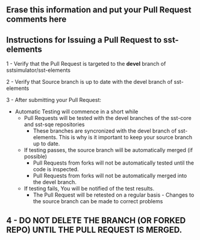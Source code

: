 Erase this information and put your Pull Request comments here 
---

Instructions for Issuing a Pull Request to sst-elements
-------------------------------------------------------

1 - Verify that the Pull Request is targeted to the **devel** branch of sstsimulator/sst-elements

2 - Verify that Source branch is up to date with the devel branch of sst-elements

3 - After submitting your Pull Request:
   * Automatic Testing will commence in a short while 
      * Pull Requests will be tested with the devel branches of the sst-core and sst-sqe repositories
         * These branches are syncronized with the devel branch of sst-elements.  This is why is it important to keep your source branch up to date.
      * If testing passes, the source branch will be automatically merged (if possible)
         * Pull Requests from forks will not be automatically tested until the code is inspected.
         * Pull Requests from forks will not be automatically merged into the devel branch.
      * If testing fails, You will be notified of the test results.  
         * The Pull Request will be retested on a regular basis - Changes to the source branch can be made to correct problems
         
4 - DO NOT DELETE THE BRANCH (OR FORKED REPO) UNTIL THE PULL REQUEST IS MERGED.
----
